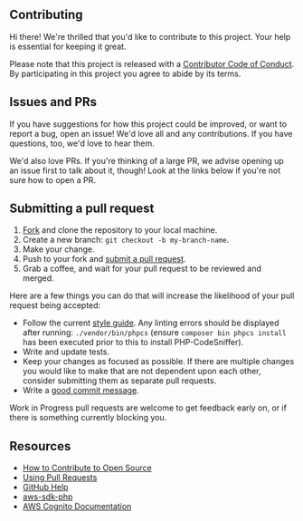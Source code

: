 [fork]: /fork
[pr]: /compare
[issue]: /issue
[design-principles]: README.md
[style]: https://github.com/dvsa/php-coding-standards
[code-of-conduct]: CODE_OF_CONDUCT.md
[good-commit-message]: https://github.com/erlang/otp/wiki/writing-good-commit-messages

## Contributing
Hi there! We're thrilled that you'd like to contribute to this project. Your help is essential for keeping it great.

Please note that this project is released with a [Contributor Code of Conduct][code-of-conduct]. By participating in this project you agree to abide by its terms.

## Issues and PRs
If you have suggestions for how this project could be improved, or want to report a bug, open an issue! We'd love all and any contributions. If you have questions, too, we'd love to hear them.

We'd also love PRs. If you're thinking of a large PR, we advise opening up an issue first to talk about it, though! Look at the links below if you're not sure how to open a PR.

## Submitting a pull request
1. [Fork][fork] and clone the repository to your local machine.
1. Create a new branch: `git checkout -b my-branch-name`.
1. Make your change.
1. Push to your fork and [submit a pull request][pr].
1. Grab a coffee, and wait for your pull request to be reviewed and merged.

Here are a few things you can do that will increase the likelihood of your pull request being accepted:
- Follow the current [style guide][style]. Any linting errors should be displayed after running: `./vendor/bin/phpcs` (ensure `composer bin phpcs install ` has been executed prior to this to install PHP-CodeSniffer).
- Write and update tests.
- Keep your changes as focused as possible. If there are multiple changes you would like to make that are not dependent upon each other, consider submitting them as separate pull requests.
- Write a [good commit message][good-commit-message].

Work in Progress pull requests are welcome to get feedback early on, or if there is something currently blocking you.

## Resources

- [How to Contribute to Open Source](https://opensource.guide/how-to-contribute/)
- [Using Pull Requests](https://help.github.com/articles/about-pull-requests/)
- [GitHub Help](https://help.github.com)
- [aws-sdk-php](https://github.com/aws/aws-sdk-php)
- [AWS Cognito Documentation](https://docs.aws.amazon.com/cognito/index.html)